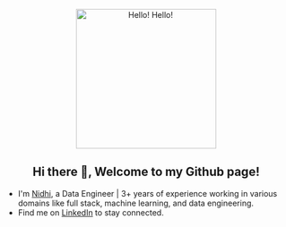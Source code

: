 
<p align="center"><img src="https://rlv.zcache.com/hello_hi_hello_greetings_classic_round_sticker-r28c87e028ad34a2da3beffdc8d1f026e_0ugmp_8byvr_540.jpg" width="250px" alt="Hello! Hello!"></p>

<h2 align="center">Hi there 👋, Welcome to my Github page!</h2>
<ul>
  <li>I'm <a href = "https://nidh-hub.github.io/nidhic/">Nidhi</a>, a Data Engineer | 3+ years of experience working in various domains like full stack, machine learning, and data engineering.</li>

  <li>Find me on <a href="https://www.linkedin.com/in/nidhi-chakravarthy/">LinkedIn</a> to stay connected.</li>

